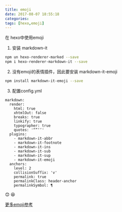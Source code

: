 ```yaml
---
title: emoji
date: 2017-08-07 18:55:18
categories:
tags: [hexo,emoji]
---
```

在 hexo中使用emoji
<!--more-->
1. 安装 markdown-it
```bash
npm un hexo-renderer-marked --save
npm i hexo-renderer-markdown-it --save
```
2. 没有emoji的表情插件，因此要安装 markdown-it-emoji
``` bash
npm install markdown-it-emoji --save
```
3. 配置config.yml
```
markdown:
  render:
    html: true
    xhtmlOut: false
    breaks: true
    linkify: true
    typographer: true
    quotes: '“”‘’'
  plugins:
    - markdown-it-abbr
    - markdown-it-footnote
    - markdown-it-ins
    - markdown-it-sub
    - markdown-it-sup
    - markdown-it-emoji
  anchors:
    level: 2
    collisionSuffix: 'v'
    permalink: true
    permalinkClass: header-anchor
    permalinkSymbol: ¶
```

:blush: :laughing:

[更多emoji参考](https://github.com/guodongxiaren/README/blob/master/emoji.md)

